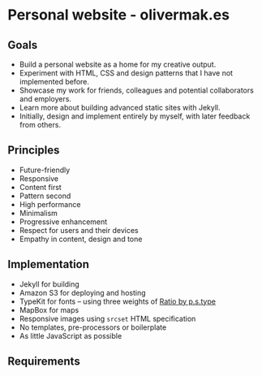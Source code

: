 # Personal website - olivermak.es

## Goals

- Build a personal website as a home for my creative output.
- Experiment with HTML, CSS and design patterns that I have not implemented before.
- Showcase my work for friends, colleagues and potential collaborators and employers.
- Learn more about building advanced static sites with Jekyll.
- Initially, design and implement entirely by myself, with later feedback from others.

## Principles

- Future-friendly
- Responsive
- Content first
- Pattern second
- High performance
- Minimalism
- Progressive enhancement
- Respect for users and their devices
- Empathy in content, design and tone

## Implementation

- Jekyll for building
- Amazon S3 for deploying and hosting
- TypeKit for fonts – using three weights of [Ratio by p.s.type](http://cargocollective.com/pstype/Ratio)
- MapBox for maps
- Responsive images using `srcset` HTML specification
- No templates, pre-processors or boilerplate
- As little JavaScript as possible

## Requirements

<!-- TODO -->